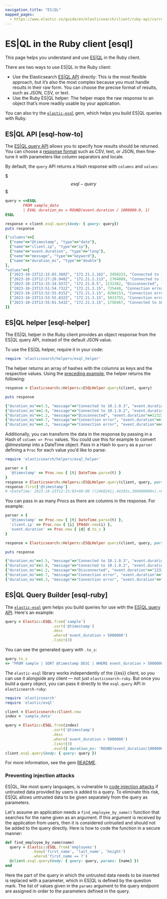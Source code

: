 ```yaml
---
navigation_title: "ES|QL"
mapped_pages:
  - https://www.elastic.co/guide/en/elasticsearch/client/ruby-api/current/esql.html
---
```


# ES|QL in the Ruby client [esql]


This page helps you understand and use [ES|QL](docs-content://explore-analyze/query-filter/languages/esql.md) in the Ruby client.

There are two ways to use ES|QL in the Ruby client:

* Use the Elasticsearch [ES|QL API](https://www.elastic.co/docs/api/doc/elasticsearch/group/endpoint-esql) directly: This is the most flexible approach, but it’s also the most complex because you must handle results in their raw form. You can choose the precise format of results, such as JSON, CSV, or text.
* Use the Ruby ES|QL helper: The helper maps the raw response to an object that’s more readily usable by your application.

You can also try the [`elastic-esql`](#esql-ruby) gem, which helps you build ES|QL queries with Ruby.

## ES|QL API [esql-how-to]

The [ES|QL query API](https://www.elastic.co/docs/api/doc/elasticsearch/group/endpoint-esql) allows you to specify how results should be returned. You can choose a [response format](docs-content://explore-analyze/query-filter/languages/esql-rest.md#esql-rest-format) such as CSV, text, or JSON, then fine-tune it with parameters like column separators and locale.

By default, the `query` API returns a Hash response with `columns` and `values`:

$$$esql-query$$$

```ruby
query = <<ESQL
        FROM sample_data
        | EVAL duration_ms = ROUND(event.duration / 1000000.0, 1)
ESQL

response = client.esql.query(body: { query: query})
puts response

{"columns"=>[
  {"name"=>"@timestamp", "type"=>"date"},
  {"name"=>"client.ip", "type"=>"ip"},
  {"name"=>"event.duration", "type"=>"long"},
  {"name"=>"message", "type"=>"keyword"},
  {"name"=>"duration_ms", "type"=>"double"}
],
"values"=>[
  ["2023-10-23T12:15:03.360Z", "172.21.2.162", 3450233, "Connected to 10.1.0.3", 3.5],
  ["2023-10-23T12:27:28.948Z", "172.21.2.113", 2764889, "Connected to 10.1.0.2", 2.8],
  ["2023-10-23T13:33:34.937Z", "172.21.0.5", 1232382, "Disconnected", 1.2],
  ["2023-10-23T13:51:54.732Z", "172.21.3.15", 725448, "Connection error", 0.7],
  ["2023-10-23T13:52:55.015Z", "172.21.3.15", 8268153, "Connection error", 8.3],
  ["2023-10-23T13:53:55.832Z", "172.21.3.15", 5033755, "Connection error", 5.0],
  ["2023-10-23T13:55:01.543Z", "172.21.3.15", 1756467, "Connected to 10.1.0.1", 1.8]
]}
```


## ES|QL helper [esql-helper]

The ES|QL helper in the Ruby client provides an object response from the ES|QL query API, instead of the default JSON value.

To use the ES|QL helper, require it in your code:

```ruby
require 'elasticsearch/helpers/esql_helper'
```

The helper returns an array of hashes with the columns as keys and the respective values. Using the [preceding example](#esql-query), the helper returns the following:

```ruby
response = Elasticsearch::Helpers::ESQLHelper.query(client, query)

puts response

{"duration_ms"=>3.5, "message"=>"Connected to 10.1.0.3", "event.duration"=>3450233, "client.ip"=>"172.21.2.162", "@timestamp"=>"2023-10-23T12:15:03.360Z"}
{"duration_ms"=>2.8, "message"=>"Connected to 10.1.0.2", "event.duration"=>2764889, "client.ip"=>"172.21.2.113", "@timestamp"=>"2023-10-23T12:27:28.948Z"}
{"duration_ms"=>1.2, "message"=>"Disconnected", "event.duration"=>1232382, "client.ip"=>"172.21.0.5", "@timestamp"=>"2023-10-23T13:33:34.937Z"}
{"duration_ms"=>0.7, "message"=>"Connection error", "event.duration"=>725448, "client.ip"=>"172.21.3.15", "@timestamp"=>"2023-10-23T13:51:54.732Z"}
{"duration_ms"=>8.3, "message"=>"Connection error", "event.duration"=>8268153, "client.ip"=>"172.21.3.15", "@timestamp"=>"2023-10-23T13:52:55.015Z"}
```

Additionally, you can transform the data in the response by passing in a Hash of `column => Proc` values. You could use this for example to convert *@timestamp* into a DateTime object. Pass in a Hash to `query` as a `parser` defining a `Proc` for each value you’d like to parse:

```ruby
require 'elasticsearch/helpers/esql_helper'

parser = {
  '@timestamp' => Proc.new { |t| DateTime.parse(t) }
}
response = Elasticsearch::Helpers::ESQLHelper.query(client, query, parser: parser)
response.first['@timestamp']
# <DateTime: 2023-10-23T12:15:03+00:00 ((2460241j,44103s,360000000n),+0s,2299161j)>
```

You can pass in as many Procs as there are columns in the response. For example:

```ruby
parser = {
  '@timestamp' => Proc.new { |t| DateTime.parse(t) },
  'client.ip' => Proc.new { |i| IPAddr.new(i) },
  'event.duration' => Proc.new { |d| d.to_s }
}

response = Elasticsearch::Helpers::ESQLHelper.query(client, query, parser: parser)

puts response

{"duration_ms"=>3.5, "message"=>"Connected to 10.1.0.3", "event.duration"=>"3450233", "client.ip"=>#<IPAddr: IPv4:172.21.2.162/255.255.255.255>, "@timestamp"=>#<DateTime: 2023-10-23T12:15:03+00:00 ((2460241j,44103s,360000000n),+0s,2299161j)>}
{"duration_ms"=>2.8, "message"=>"Connected to 10.1.0.2", "event.duration"=>"2764889", "client.ip"=>#<IPAddr: IPv4:172.21.2.113/255.255.255.255>, "@timestamp"=>#<DateTime: 2023-10-23T12:27:28+00:00 ((2460241j,44848s,948000000n),+0s,2299161j)>}
{"duration_ms"=>1.2, "message"=>"Disconnected", "event.duration"=>"1232382", "client.ip"=>#<IPAddr: IPv4:172.21.0.5/255.255.255.255>, "@timestamp"=>#<DateTime: 2023-10-23T13:33:34+00:00 ((2460241j,48814s,937000000n),+0s,2299161j)>}
{"duration_ms"=>0.7, "message"=>"Connection error", "event.duration"=>"725448", "client.ip"=>#<IPAddr: IPv4:172.21.3.15/255.255.255.255>, "@timestamp"=>#<DateTime: 2023-10-23T13:51:54+00:00 ((2460241j,49914s,732000000n),+0s,2299161j)>}
{"duration_ms"=>8.3, "message"=>"Connection error", "event.duration"=>"8268153", "client.ip"=>#<IPAddr: IPv4:172.21.3.15/255.255.255.255>, "@timestamp"=>#<DateTime: 2023-10-23T13:52:55+00:00 ((2460241j,49975s,15000000n),+0s,2299161j)>}
```

## ES|QL Query Builder [esql-ruby]

The [`elastic-esql`](https://github.com/elastic/esql-ruby) gem helps you build queries for use with the [ES|QL query API](docs-content://explore-analyze/query-filter/languages/esql-rest.md). Here's an example:

```ruby
query = Elastic::ESQL.from('sample')
                     .sort('@timestamp')
                     .desc
                     .where('event_duration > 5000000')
                     .limit(3)
```

You can see the generated query with `.to_s`:

```ruby
query.to_s
=> "FROM sample | SORT @timestamp DESC | WHERE event_duration > 5000000 | LIMIT 3"
```

The `elastic-esql` library works independently of the {{es}} client, so you can use it alongside any client &mdash; not just `elasticsearch-ruby`. But once you build a query object, you can pass it directly to the `esql.query` API in `elasticsearch-ruby`:

```ruby
require 'elasticsearch'
require 'elastic/esql'

client = Elasticsearch::Client.new
index = 'sample_data'

query = Elastic::ESQL.from(index)
                     .sort('@timestamp')
                     .desc
                     .where('event_duration > 5000000')
                     .limit(3)
                     .eval({ duration_ms: 'ROUND(event_duration/1000000.0, 1)' })
client.esql.query(body: { query: query })
```

For more information, see the gem [README](https://github.com/elastic/esql-ruby?tab=readme-ov-file#ruby-esql-query-builder).

### Preventing injection attacks

ES|QL, like most query languages, is vulnerable to [code injection attacks](https://en.wikipedia.org/wiki/Code_injection) if untrusted data provided by users is added to a query. To eliminate this risk, ES|QL allows untrusted data to be given separately from the query as parameters.

Let's assume an application needs a `find_employee_by_name()` function that searches for the name given as an argument. If this argument is received by the application from users, then it is considered untrusted and should not be added to the query directly. Here is how to code the function in a secure manner:

```ruby
def find_employee_by_name(name)
  query = Elastic::ESQL.from('employees')
            .keep('first_name', 'last_name', 'height')
            .where('first_name == ?')
  @client.esql.query(body: { query: query, params: [name] })
end
```

Here the part of the query in which the untrusted data needs to be inserted is replaced with a parameter, which in ES|QL is defined by the question mark. The list of values given in the `params` argument to the query endpoint are assigned in order to the parameters defined in the query.
